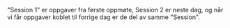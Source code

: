 "Session 1" er oppgaver fra første oppmøte, Session 2 er neste dag, og når vi får oppgaver koblet til forrige dag er de del av samme "Session". 
